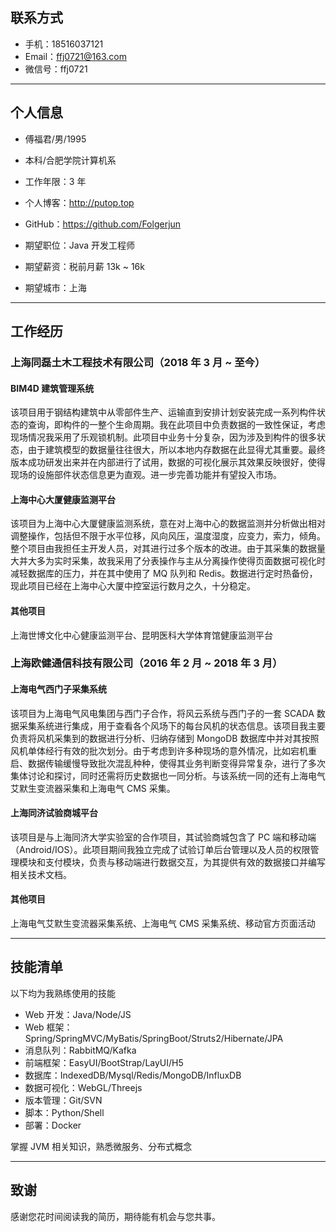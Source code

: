 ## 联系方式
- 手机：18516037121
- Email：ffj0721@163.com
- 微信号：ffj0721

---

## 个人信息
- 傅福君/男/1995

- 本科/合肥学院计算机系

- 工作年限：3 年

- 个人博客：http://putop.top

- GitHub：https://github.com/Folgerjun

- 期望职位：Java 开发工程师

- 期望薪资：税前月薪 13k ~ 16k

- 期望城市：上海

---

## 工作经历
### 上海同磊土木工程技术有限公司（2018 年 3 月 ~ 至今）
#### BIM4D 建筑管理系统
该项目用于钢结构建筑中从零部件生产、运输直到安排计划安装完成一系列构件状态的查询，即构件的一整个生命周期。我在此项目中负责数据的一致性保证，考虑现场情况我采用了乐观锁机制。此项目中业务十分复杂，因为涉及到构件的很多状态，由于建筑模型的数据量往往很大，所以本地内存数据在此显得尤其重要。最终版本成功研发出来并在内部进行了试用，数据的可视化展示其效果反映很好，使得现场的设施部件状态信息更为直观。进一步完善功能并有望投入市场。

#### 上海中心大厦健康监测平台
该项目为上海中心大厦健康监测系统，意在对上海中心的数据监测并分析做出相对调整操作，包括但不限于水平位移，风向风压，温度湿度，应变力，索力，倾角。整个项目由我担任主开发人员，对其进行过多个版本的改进。由于其采集的数据量大并大多为实时采集，故我采用了分表操作与主从分离操作使得页面数据可视化时减轻数据库的压力，并在其中使用了 MQ 队列和 Redis。数据进行定时热备份，现此项目已经在上海中心大厦中控室运行数月之久，十分稳定。

#### 其他项目
上海世博文化中心健康监测平台、昆明医科大学体育馆健康监测平台

### 上海欧健通信科技有限公司（2016 年 2 月 ~ 2018 年 3 月）
#### 上海电气西门子采集系统
该项目为上海电气风电集团与西门子合作，将风云系统与西门子的一套 SCADA 数据采集系统进行集成，用于查看各个风场下的每台风机的状态信息。该项目我主要负责将风机采集到的数据进行分析、归纳存储到 MongoDB 数据库中并对其按照风机单体经行有效的批次划分。由于考虑到许多种现场的意外情况，比如宕机重启、数据传输缓慢导致批次混乱种种，使得其业务判断变得异常复杂，进行了多次集体讨论和探讨，同时还需将历史数据也一同分析。与该系统一同的还有上海电气艾默生变流器采集和上海电气 CMS 采集。

#### 上海同济试验商城平台
该项目是与上海同济大学实验室的合作项目，其试验商城包含了 PC 端和移动端（Android/IOS）。此项目期间我独立完成了试验订单后台管理以及人员的权限管理模块和支付模块，负责与移动端进行数据交互，为其提供有效的数据接口并编写相关技术文档。

#### 其他项目
上海电气艾默生变流器采集系统、上海电气 CMS 采集系统、移动官方页面活动

---

## 技能清单
以下均为我熟练使用的技能

- Web 开发：Java/Node/JS
- Web 框架：Spring/SpringMVC/MyBatis/SpringBoot/Struts2/Hibernate/JPA
- 消息队列：RabbitMQ/Kafka
- 前端框架：EasyUI/BootStrap/LayUI/H5
- 数据库：IndexedDB/Mysql/Redis/MongoDB/InfluxDB
- 数据可视化：WebGL/Threejs
- 版本管理：Git/SVN
- 脚本：Python/Shell
- 部署：Docker

掌握 JVM 相关知识，熟悉微服务、分布式概念

---

## 致谢
感谢您花时间阅读我的简历，期待能有机会与您共事。
